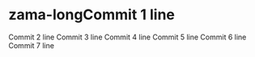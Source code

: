 # zama-longCommit 1 line
Commit 2 line
Commit 3 line
Commit 4 line
Commit 5 line
Commit 6 line
Commit 7 line
